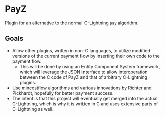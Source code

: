 PayZ
====

Plugin for an alternative to the normal C-Lightning
`pay` algorithm.

Goals
-----

* Allow other plugins, written in non-C languages, to
  utilize modified versions of the current payment flow
  by inserting their own code to the payment flow.
  * This will be done by using an Entity Component System
    framework, which will leverage the JSON interface to
    allow interoperation between the C code of PayZ and
    that of arbitrary C-Lightning plugins.
* Use mincostflow algorithms and various innovations by
  Richter and Pickhardt, hopefully for better payment
  success.
* The intent is that this project will eventually get
  merged into the actual C-Lightning, which is why it is
  written in C and uses extensive parts of C-Lightning as
  well.
